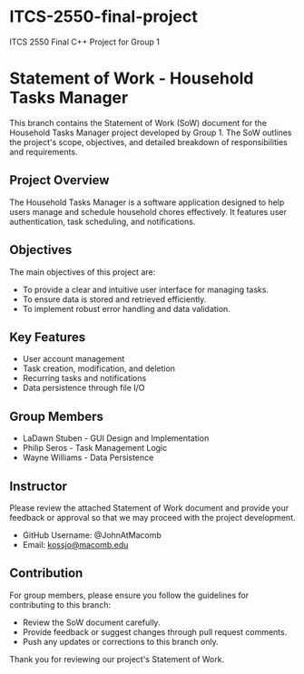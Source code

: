 # ITCS-2550-final-project
ITCS 2550 Final C++ Project for Group 1
# Statement of Work - Household Tasks Manager

This branch contains the Statement of Work (SoW) document for the Household Tasks Manager project developed by Group 1. The SoW outlines the project's scope, objectives, and detailed breakdown of responsibilities and requirements.

## Project Overview

The Household Tasks Manager is a software application designed to help users manage and schedule household chores effectively. It features user authentication, task scheduling, and notifications.

## Objectives

The main objectives of this project are:
- To provide a clear and intuitive user interface for managing tasks.
- To ensure data is stored and retrieved efficiently.
- To implement robust error handling and data validation.

## Key Features

- User account management
- Task creation, modification, and deletion
- Recurring tasks and notifications
- Data persistence through file I/O

## Group Members

- LaDawn Stuben - GUI Design and Implementation
- Philip Seros - Task Management Logic
- Wayne Williams - Data Persistence

## Instructor

Please review the attached Statement of Work document and provide your feedback or approval so that we may proceed with the project development.

- GitHub Username: @JohnAtMacomb
- Email: kossjo@macomb.edu

## Contribution

For group members, please ensure you follow the guidelines for contributing to this branch:
- Review the SoW document carefully.
- Provide feedback or suggest changes through pull request comments.
- Push any updates or corrections to this branch only.

Thank you for reviewing our project's Statement of Work.

